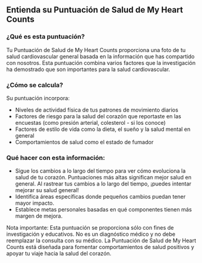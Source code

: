 ## Entienda su Puntuación de Salud de My Heart Counts

### ¿Qué es esta puntuación?
Tu Puntuación de Salud de My Heart Counts proporciona una foto de tu salud cardiovascular general basada en la información que has compartido con nosotros.
Esta puntuación combina varios factores que la investigación ha demostrado que son importantes para la salud cardiovascular.

### ¿Cómo se calcula?
Su puntuación incorpora:
- Niveles de actividad física de tus patrones de movimiento diarios
- Factores de riesgo para la salud del corazón que reportaste en las encuestas (como presión arterial, colesterol - si los conoce)
- Factores de estilo de vida como la dieta, el sueño y la salud mental en general
- Comportamientos de salud como el estado de fumador

### Qué hacer con esta información:
- Sigue los cambios a lo largo del tiempo para ver cómo evoluciona la salud de tu corazón. Puntuaciones más altas significan mejor salud en general. Al rastrear tus cambios a lo largo del tiempo, ¡puedes intentar mejorar su salud general!
- Identifica áreas específicas donde pequeños cambios puedan tener mayor impacto.
- Establece metas personales basadas en qué componentes tienen más margen de mejora.

Nota importante:
Esta puntuación se proporciona sólo con fines de investigación y educativos.
No es un diagnóstico médico y no debe reemplazar la consulta con su médico.
La Puntuación de Salud de My Heart Counts está diseñada para fomentar comportamientos de salud positivos y apoyar tu viaje hacia la salud del corazón.

